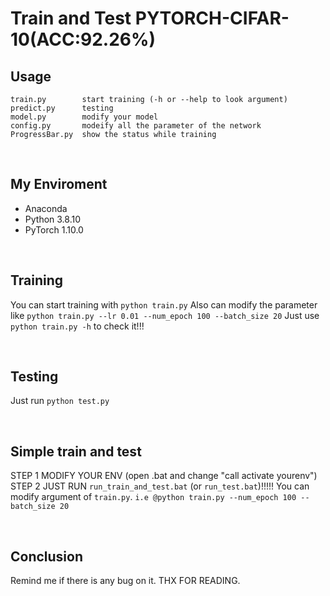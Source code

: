 # Train and Test PYTORCH-CIFAR-10(ACC:92.26%)

## Usage
```
train.py        start training (-h or --help to look argument)
predict.py      testing
model.py        modify your model
config.py       modeify all the parameter of the network
ProgressBar.py  show the status while training
```
<br>

## My Enviroment
- Anaconda
- Python 3.8.10
- PyTorch 1.10.0

<br>

## Training
  You can start training with `python train.py`
  Also can modify the parameter like `python train.py --lr 0.01 --num_epoch 100 --batch_size 20`
  Just use `python train.py -h` to check it!!!

<br>

## Testing
  Just run `python test.py`

<br>

## Simple train and test
  STEP 1 MODIFY YOUR ENV (open .bat and change "call activate yourenv")
  STEP 2 JUST RUN `run_train_and_test.bat` (or `run_test.bat`)!!!!!
  You can modify argument of `train.py`.
  `i.e @python train.py --num_epoch 100 --batch_size 20`

<br>

## Conclusion
  Remind me if there is any bug on it. 
  THX FOR READING.

